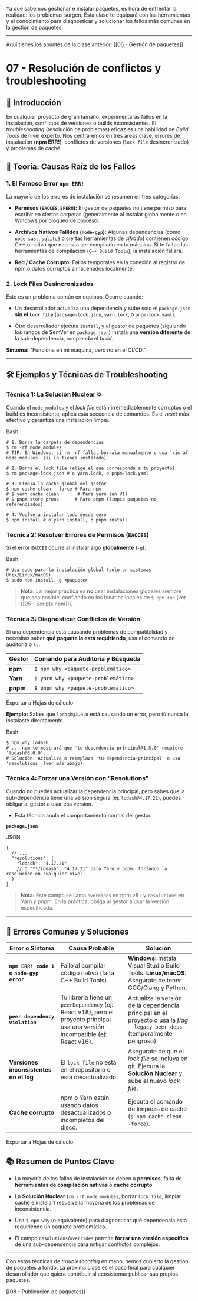 Ya que sabemos gestionar e instalar paquetes, es hora de enfrentar la realidad: los problemas surgen. Esta clase te equipará con las herramientas y el conocimiento para diagnosticar y solucionar los fallos más comunes en la gestión de paquetes.

---

Aquí tienes los apuntes de la clase anterior: [[06 - Gestión de paquetes]]

# 07 - Resolución de conflictos y troubleshooting

## 📝 Introducción

En cualquier proyecto de gran tamaño, experimentarás fallos en la instalación, conflictos de versiones o builds inconsistentes. El _troubleshooting_ (resolución de problemas) eficaz es una habilidad de _Build Tools_ de nivel experto. Nos centraremos en tres áreas clave: errores de instalación (**npm ERR!**), conflictos de versiones (`lock file` desincronizado) y problemas de caché.

## 🧠 Teoría: Causas Raíz de los Fallos

### 1. El Famoso Error `npm ERR!`

La mayoría de los errores de instalación se resumen en tres categorías:

- **Permisos (`EACCES`, `EPERM`):** El gestor de paquetes no tiene permiso para escribir en ciertas carpetas (generalmente al instalar globalmente o en Windows por bloqueo de proceso).
    
- **Archivos Nativos Fallidos (`node-gyp`):** Algunas dependencias (como `node-sass`, `sqlite3` o ciertas herramientas de _cifrado_) contienen código C++ o nativo que necesita ser compilado en tu máquina. Si te faltan las herramientas de compilación (`C++ Build Tools`), la instalación fallará.
    
- **Red / Cache Corrupto:** Fallos temporales en la conexión al registro de npm o datos corruptos almacenados localmente.
    

### 2. Lock Files Desincronizados

Este es un problema común en equipos. Ocurre cuando:

- Un desarrollador actualiza una dependencia y sube solo el `package.json` **sin el `lock file`** (`package-lock.json`, `yarn.lock`, o `pnpm-lock.yaml`).
    
- Otro desarrollador ejecuta `install`, y el gestor de paquetes (siguiendo los rangos de SemVer en `package.json`) instala una **versión diferente** de la sub-dependencia, rompiendo el _build_.
    

**Síntoma:** "Funciona en mi máquina, pero no en el CI/CD."

---

## 🛠️ Ejemplos y Técnicas de Troubleshooting

### Técnica 1: La Solución Nuclear 💥

Cuando el `node_modules` y el _lock file_ están irremediablemente corruptos o el build es inconsistente, aplica esta secuencia de comandos. Es el _reset_ más efectivo y garantiza una instalación limpia.

Bash

```
# 1. Borra la carpeta de dependencias
$ rm -rf node_modules 
# TIP: En Windows, si rm -rf falla, bórrala manualmente o usa 'rimraf node_modules' (si lo tienes instalado)

# 2. Borra el lock file (elige el que corresponda a tu proyecto)
$ rm package-lock.json # o yarn.lock, o pnpm-lock.yaml

# 3. Limpia la caché global del gestor
$ npm cache clean --force # Para npm
# $ yarn cache clean       # Para yarn (en V1)
# $ pnpm store prune      # Para pnpm (limpia paquetes no referenciados)

# 4. Vuelve a instalar todo desde cero
$ npm install # o yarn install, o pnpm install
```

### Técnica 2: Resolver Errores de Permisos (`EACCES`)

Si el error `EACCES` ocurre al instalar algo **globalmente** (`-g`):

Bash

```
# Usa sudo para la instalación global (solo en sistemas Unix/Linux/macOS)
$ sudo npm install -g <paquete> 
```

> **Nota:** La mejor práctica es **no** usar instalaciones globales siempre que sea posible, confiando en los binarios locales de `$ npm run` (ver [[05 - Scripts npm]]).

### Técnica 3: Diagnosticar Conflictos de Versión

Si una dependencia está causando problemas de compatibilidad y necesitas saber **qué paquete la está requiriendo**, usa el comando de auditoría o `ls`.

|Gestor|Comando para Auditoría y Búsqueda|
|---|---|
|**npm**|`$ npm why <paquete-problemático>`|
|**Yarn**|`$ yarn why <paquete-problemático>`|
|**pnpm**|`$ pnpm why <paquete-problemático>`|

Exportar a Hojas de cálculo

**Ejemplo:** Sabes que `lodash@3.0.0` está causando un error, pero tú nunca la instalaste directamente.

Bash

```
$ npm why lodash
# ... npm te mostrará que 'tu-dependencia-principal@1.5.0' requiere 'lodash@3.0.0'.
# Solución: Actualiza o reemplaza 'tu-dependencia-principal' o usa 'resolutions' (ver más abajo).
```

### Técnica 4: Forzar una Versión con "Resolutions"

Cuando no puedes actualizar la dependencia principal, pero sabes que la sub-dependencia tiene una versión segura (ej: `lodash@4.17.21`), puedes obligar al gestor a usar esa versión.

- Esta técnica anula el comportamiento normal del gestor.
    

**`package.json`**

JSON

```
{
  // ...
  "resolutions": {
    "lodash": "4.17.21" 
    // O "**/lodash": "4.17.21" para Yarn y pnpm, forzando la resolución en cualquier nivel
  }
}
```

> **Nota:** Este campo se llama `overrides` en npm v8+ y `resolutions` en Yarn y pnpm. En la práctica, obliga al gestor a usar la versión especificada.

---

## 🛑 Errores Comunes y Soluciones

|Error o Síntoma|Causa Probable|Solución|
|---|---|---|
|**`npm ERR! code 1` o `node-gyp error`**|Fallo al compilar código nativo (falta C++ Build Tools).|**Windows:** Instala Visual Studio Build Tools. **Linux/macOS:** Asegúrate de tener GCC/Clang y Python.|
|**`peer dependency violation`**|Tu librería tiene un `peerDependency` (ej: React v18), pero el proyecto principal usa una versión incompatible (ej: React v16).|Actualiza la versión de la dependencia principal en el proyecto o usa la _flag_ `--legacy-peer-deps` (temporalmente peligroso).|
|**Versiones inconsistentes en el log**|El `lock file` no está en el repositorio o está desactualizado.|Asegúrate de que el _lock file_ se incluya en git. Ejecuta la **Solución Nuclear** y sube el nuevo _lock file_.|
|**Cache corrupto**|npm o Yarn están usando datos desactualizados o incompletos del disco.|Ejecuta el comando de limpieza de caché (`$ npm cache clean --force`).|

Exportar a Hojas de cálculo

## 📚 Resumen de Puntos Clave

- La mayoría de los fallos de instalación se deben a **permisos**, falta de **herramientas de compilación nativas** o **cache corrupto**.
    
- La **Solución Nuclear** (`rm -rf node_modules`, borrar `lock file`, limpiar caché e instalar) resuelve la mayoría de los problemas de inconsistencia.
    
- Usa `$ npm why` (o equivalente) para diagnosticar qué dependencia está requiriendo un paquete problemático.
    
- El campo `resolutions`/`overrides` permite **forzar una versión específica** de una sub-dependencia para mitigar conflictos complejos.
    

---

Con estas técnicas de _troubleshooting_ en mano, hemos cubierto la gestión de paquetes a fondo. La próxima clase es el paso final para cualquier desarrollador que quiera contribuir al ecosistema: publicar sus propios paquetes.

[[08 - Publicación de paquetes]]